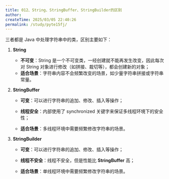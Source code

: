 ```yaml
---
title: 012、String、StringBuffer、StringBuilder的区别
author:
createTime: 2025/03/05 22:40:26
permalink: /study/pyte15fj/
---
```


三者都是 Java 中处理字符串中的类，区别主要如下：

1. **String**

   - **不可变**：String 是一个不可变类，一经创建就不能再发生改变，因此每次对 String 对象进行修改（如拼接、裁切等），都会创建新的对象；
   - **适合场景**：字符串内容不会频繁改变的场景，如少量字符串拼接或字符串常量。

2. **StringBuffer**

   - **可变**：可以进行字符串的追加、修改、插入等操作；
   - **线程安全**：内部使用了 synchronized 关键字来保证多线程环境下的安全性；

   - **适合场景**：多线程环境中需要频繁修改字符串的场景。

3. **StringBuilder**

   - **可变**：可以进行字符串的追加、修改、插入等操作；
   - **线程不安全**：线程不安全，但是性能比 **StringBuffer** 高；

   - **适合场景**：单线程环境中需要频繁修改字符串的场景。

